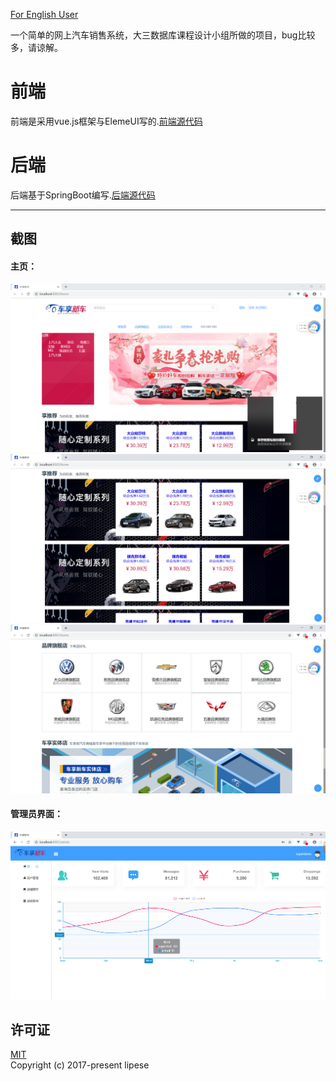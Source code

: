 [For English User](./README.md)

一个简单的网上汽车销售系统，大三数据库课程设计小组所做的项目，bug比较多，请谅解。
# 前端
前端是采用vue.js框架与ElemeUI写的.[前端源代码](https://github.com/lipese/CarShop/tree/browser)
# 后端
后端基于SpringBoot编写.[后端源代码](https://github.com/lipese/CarShop/tree/server)

---
## 截图

#### 主页：

![home-1](./screenshots/home-1.png)
![home-2](./screenshots/home-2.png)
![home-3](./screenshots/home-3.png)

#### 管理员界面：

![admin](./screenshots/admin.png)

## 许可证
[MIT](./LICENSE)  
Copyright (c) 2017-present lipese
